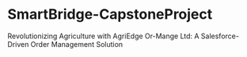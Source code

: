 # SmartBridge-CapstoneProject
Revolutionizing Agriculture with AgriEdge Or-Mange Ltd: A Salesforce-Driven Order Management Solution
